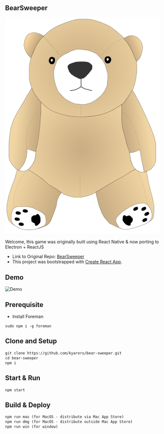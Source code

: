 ## BearSweeper
![Brownie](./src/Brownie.svg)

Welcome, this game was originally built using React Native & now porting to Electron + ReactJS

- Link to Original Repo: [BearSweeper](https://github.com/kyaroru/BearSweeper)
- This project was bootstrapped with [Create React App](https://github.com/facebook/create-react-app).


## Demo
![Demo](http://g.recordit.co/mB6Us4bzn1.gif)

## Prerequisite
- Install Foreman
```
sudo npm i -g foreman
```

## Clone and Setup
```
git clone https://github.com/kyaroru/bear-sweeper.git
cd bear-sweeper
npm i
```

## Start & Run
```
npm start
```

## Build & Deploy
```
npm run mas (for MacOS - distribute via Mac App Store)
npm run dmg (for MacOS - distribute outside Mac App Store)
npm run win (for window)
```
